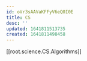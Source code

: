 ```yaml
---
id: oVr3sAAVaKFFyV6eQ0I0E
title: CS
desc: ''
updated: 1641811513735
created: 1641811498458
---
```


[[root.science.CS.Algorithms]]

